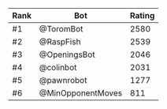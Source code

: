 Rank|Bot|Rating
---|---|---
#1|@ToromBot|2580
#2|@RaspFish|2539
#3|@OpeningsBot|2046
#4|@colinbot|2031
#5|@pawnrobot|1277
#6|@MinOpponentMoves|811
